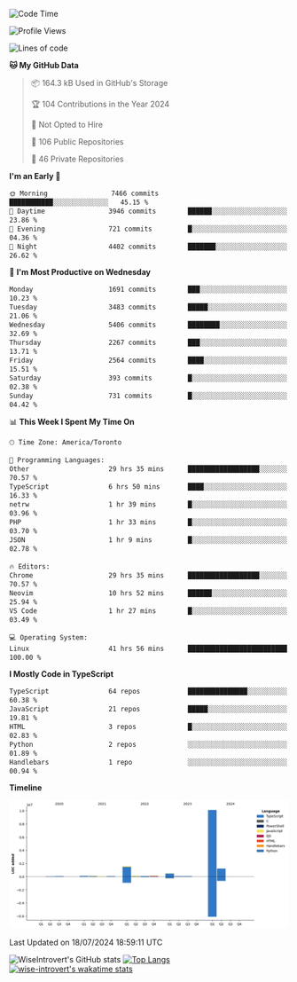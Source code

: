 <!--START_SECTION:waka-->
![Code Time](http://img.shields.io/badge/Code%20Time-1%2C927%20hrs%207%20mins-blue)

![Profile Views](http://img.shields.io/badge/Profile%20Views-0-blue)

![Lines of code](https://img.shields.io/badge/From%20Hello%20World%20I%27ve%20Written-14.1%20million%20lines%20of%20code-blue)

**🐱 My GitHub Data** 

> 📦 164.3 kB Used in GitHub's Storage 
 > 
> 🏆 104 Contributions in the Year 2024
 > 
> 🚫 Not Opted to Hire
 > 
> 📜 106 Public Repositories 
 > 
> 🔑 46 Private Repositories 
 > 
**I'm an Early 🐤** 

```text
🌞 Morning                7466 commits        ███████████░░░░░░░░░░░░░░   45.15 % 
🌆 Daytime                3946 commits        ██████░░░░░░░░░░░░░░░░░░░   23.86 % 
🌃 Evening                721 commits         █░░░░░░░░░░░░░░░░░░░░░░░░   04.36 % 
🌙 Night                  4402 commits        ███████░░░░░░░░░░░░░░░░░░   26.62 % 
```
📅 **I'm Most Productive on Wednesday** 

```text
Monday                   1691 commits        ███░░░░░░░░░░░░░░░░░░░░░░   10.23 % 
Tuesday                  3483 commits        █████░░░░░░░░░░░░░░░░░░░░   21.06 % 
Wednesday                5406 commits        ████████░░░░░░░░░░░░░░░░░   32.69 % 
Thursday                 2267 commits        ███░░░░░░░░░░░░░░░░░░░░░░   13.71 % 
Friday                   2564 commits        ████░░░░░░░░░░░░░░░░░░░░░   15.51 % 
Saturday                 393 commits         █░░░░░░░░░░░░░░░░░░░░░░░░   02.38 % 
Sunday                   731 commits         █░░░░░░░░░░░░░░░░░░░░░░░░   04.42 % 
```


📊 **This Week I Spent My Time On** 

```text
🕑︎ Time Zone: America/Toronto

💬 Programming Languages: 
Other                    29 hrs 35 mins      ██████████████████░░░░░░░   70.57 % 
TypeScript               6 hrs 50 mins       ████░░░░░░░░░░░░░░░░░░░░░   16.33 % 
netrw                    1 hr 39 mins        █░░░░░░░░░░░░░░░░░░░░░░░░   03.96 % 
PHP                      1 hr 33 mins        █░░░░░░░░░░░░░░░░░░░░░░░░   03.70 % 
JSON                     1 hr 9 mins         █░░░░░░░░░░░░░░░░░░░░░░░░   02.78 % 

🔥 Editors: 
Chrome                   29 hrs 35 mins      ██████████████████░░░░░░░   70.57 % 
Neovim                   10 hrs 52 mins      ██████░░░░░░░░░░░░░░░░░░░   25.94 % 
VS Code                  1 hr 27 mins        █░░░░░░░░░░░░░░░░░░░░░░░░   03.49 % 

💻 Operating System: 
Linux                    41 hrs 56 mins      █████████████████████████   100.00 % 
```

**I Mostly Code in TypeScript** 

```text
TypeScript               64 repos            ███████████████░░░░░░░░░░   60.38 % 
JavaScript               21 repos            █████░░░░░░░░░░░░░░░░░░░░   19.81 % 
HTML                     3 repos             █░░░░░░░░░░░░░░░░░░░░░░░░   02.83 % 
Python                   2 repos             ░░░░░░░░░░░░░░░░░░░░░░░░░   01.89 % 
Handlebars               1 repo              ░░░░░░░░░░░░░░░░░░░░░░░░░   00.94 % 
```



**Timeline**

![Lines of Code chart](https://raw.githubusercontent.com/wise-introvert/wise-introvert/master/assets/bar_graph.png)


 Last Updated on 18/07/2024 18:59:11 UTC
<!--END_SECTION:waka-->

![WiseIntrovert's GitHub stats](https://github-readme-stats.vercel.app/api?username=wise-introvert&count_private=true&show_icons=true)
[![Top Langs](https://github-readme-stats.vercel.app/api/top-langs/?username=wise-introvert&langs_count=10)](https://github.com/anuraghazra/github-readme-stats)
[![wise-introvert's wakatime stats](https://github-readme-stats.vercel.app/api/wakatime?username=wiseintrovert)](https://github.com/anuraghazra/github-readme-stats)
